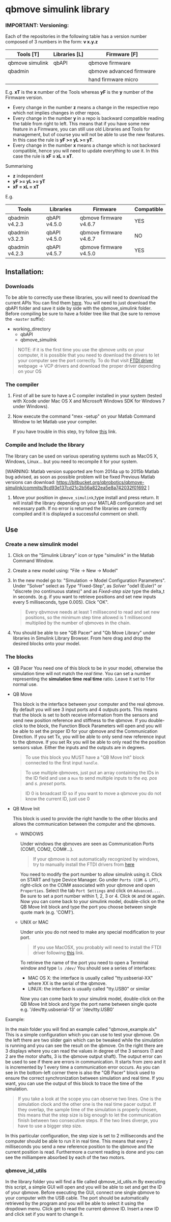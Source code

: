 # qbmove simulink library

### IMPORTANT: Versioning:
Each of the repositories in the following table has a version number
composed of 3 numbers in the form: **v x.y.z**

|  Tools  [T]    |  Libraries [L] |  Firmware [F]            |
|-----------------|---------------|--------------------------|
| qbmove simulink | qbAPI         | qbmove firmware          |
| qbadmin         |               | qbmove advanced firmware |
|                 |               | hand firmware micro      |

E.g. **xT** is the **x** number of the Tools whereas **yF** is the **y** number of the Firmware version.

- Every change in the number **z** means a change in the respective repo which not implies changes in other repos.
- Every change in the number **y** in a repo is backward compatible reading the table from right to left. This means that
if you have some new feature in a Firmware, you can still use old Libraries and Tools for management, but of course
you will not be able to use the new features. In this case the rule is **yF >= yL >= yT**.
- Every change in the number **x** means a change which is not backward compatible, hence you will need to update
everything to use it. In this case the rule is **xF = xL = xT**.

Summarising
- **z** independent
- **yF >= yL >= yT**
- **xF = xL = xT**

E.g.

| Tools          | Libraries    | Firmware               | Compatible |
|----------------|--------------|------------------------|------------|
| qbadmin v4.2.3 | qbAPI v4.5.0 | qbmove firmware v4.6.7 | YES        |
| qbadmin v3.2.3 | qbAPI v4.5.0 | qbmove firmware v4.6.7 | NO         |
| qbadmin v4.2.3 | qbAPI v4.5.7 | qbmove firmware v4.5.0 | YES        |


## Installation:

### Downloads

To be able to correctly use these libraries, you will need to download the current APIs
You can find them [here](https://bitbucket.org/qbrobotics/qbdevice-api).
You will need to just download the qbAPI folder and save it side by side with the qbmove_simulink
folder. Before compiling be sure to have a folder tree like that (be sure to remove the `-master` suffix):

* working_directory
    * qbAPI
    * qbmove_simuilnk


> NOTE: if it is the first time you use the qbmove units on your computer, it is possible that
> you need to download the drivers to let your computer see the port correctly.
> To do that visit [FTDI driver](http://www.ftdichip.com/Drivers/VCP.htm) webpage -> VCP drivers
> and download the proper driver depending on your OS

### The compiler

1.  First of all be sure to have a C compiler installed in your system
    (tested with Xcode under Mac OS X and Microsoft Windows SDK for
    Windows 7 under Windows).
2.  Now execute the command "mex -setup" on your Matlab Command Window
    to let Matlab use your compiler.

    If you have trouble in this step, try follow
    [this](http://www.mathworks.it/it/help/matlab/matlab_external/what-you-need-to-build-mex-files.html)
    link.

### Compile and Include the library  

The library can be used on various operating systems such as MacOS X,
Windows, Linux... but you need to recompile it for your system.

[WARNING:   Matlab version supported are from 2014a up to 2015b
            Matlab bug advised, as soon as possible problem will be fixed
            Previous Matlab versions can download: https://bitbucket.org/qbrobotics/qbmove-simulink/commits/9cd93e137cd21c2b56a822ea5e8a742032f01692
            ]

1.  Move your position in `qbmove_simulink`,type install and press return. 
    It will install the library depending on your MATLAB configuration and 
    set necessary path.
    If no error is returned the libraries are correctly compiled and it is
    displayed a successful comment on shell.

## Use

### Create a new simulink model

1.  Click on the "Simulink Library" icon or type "simulink" in the Matlab
    Command Window.
2.  Create a new model using: "File -> New -> Model"
3.  In the new model go to: "Simulation -> Model Configuration Parameters".
    Under "Solver" select as *Type* "Fixed-Step", as *Solver* "ode1 (Euler)" or
    "discrete (no continuous states)" and as *Fixed-step size* type the
    delta_t in seconds. (e.g. if you want to retrieve positions and set new
    inputs every 5 milliseconds, type 0.005). Click "OK".

    > Every qbvmove needs at least 1 millisecond to read and set new
    > positions, so the minimum step time allowed is 1 millisecond multiplied
    > by the number of qbmoves in the chain.

4.  You should be able to see "QB Pacer" and "Qb Move Library" under
    libraries in Simulink Library Browser. From here drag and drop the
    desired blocks onto your model.

### The blocks

- QB Pacer
    You need one of this block to be in your model, otherwise the
    simulation time will not match the *real time*.
    You can set a number representing the **simulation time** **real time**
    ratio. Leave it set to 1 for normal use.

- QB Move

    This block is the interface between your computer and the real qbmove.
    By default you will see 3 input ports and 4 outputs ports. This means
    that the block is set to both receive information from the sensors
    and send new position reference and stiffness to the qbmove.
    If you double-click to the block, the Function Block Parameters will open
    and you will be able to set the proper ID for your qbmove and the
    Communication Direction. If you set Tx, you will be able to only send
    new reference input to the qbmove. If you set Rx you will be able to
    only read the the position sensors value.
    Either the inputs and the outputs are in degrees.

    > To use this block you MUST have a "QB Move Init" block connected
    > to the first input `handle`.

    > To use multiple qbmoves, just put an array containing the IDs in the ID
    > field and use a `mux` to send multiple inputs to the *eq. pos* and
    > *s. preset* ports.

    > ID 0 is broadcast ID so if you want to move a qbmove you do not know the
    > current ID, just use 0

- QB Move Init

    This block is used to provide the right handle to the other blocks
    and allows the communication between the computer and the qbmoves.

    + WINDOWS

        Under windows the qbmoves are seen as Communication Ports (COM1,
        COM2, COM#...).

        > If your qbmove is not automatically recognized by windows, try to
        > manually install the FTDI drivers from [here](http://www.ftdichip.com/Drivers/VCP.htm)

        You need to modify the port number to allow simulink using it.
        Click on START and type Device Manager.
        Go under `Ports (COM & LPT)`, right-click on the COM# associated
        with your qbmove and open `Properties`.
        Select the tab `Port Settings` and click on `Advanced...`.
        Be sure to set a port number within 1, 2, 3 or 4.
        Click `OK` and `OK` again.
        Now you can come back to your simulink model, double-click on the
        QB Move Init block and type the port you choose between single
        quote mark (e.g. 'COM1').

    + UNIX or MAC

        Under unix you do not need to make any special modification to
        your port.

        > If you use MacOSX, you probably will need to install the FTDI driver
        > following [this](http://www.ftdichip.com/Drivers/VCP.htm) link.

        To retrieve the name of the port you need to open a Terminal
        window and type `ls /dev/`
        You should see a series of interfaces:
        - MAC OS X: the interface is usually called "tty.usbserial-XX"
           where XX is the serial of the qbmove.
        - LINUX: the interface is usually called "tty.USB0" or similar

        Now you can come back to your simulink model, double-click on the
        QB Move Init block and type the port name between single quote
        e.g. '/dev/tty.usbserial-13' or '/dev/tty.USB0'


Example:

In the main folder you will find an example called "qbmove_example.slx"
This is a simple configuration which you can use to test your qbmove.
On the left there are two slider gain which can be tweaked while the
simulation is running and you can see the result on the qbmove.
On the right there are 3 displays where you can read the values in degree of
the 3 sensors (1 and 2 are the motor shafts, 3 is the qbmove output shaft).
The output error can be used to see if there are errors in communication.
It starts from zero and it is incremented by 1 every time a communication error
occurs.
As you can see in the bottom-left corner there is also the "QB Pacer" block
used to ensure the correct synchronization between simulation and real time.
If you want, you can use the output of this block to trace the time of the
simulation.

> If you take a look at the scope you can observe two lines. One is the
> simulation clock and the other one is the real time pacer output.
> If they overlap, the sample time of the simulation is properly chosen,
> this means that the step size is big enough to let the communication
> finish between two consecutive steps. If the two lines diverge, you have
> to use a bigger step size.

In this particular configuration, the step size is set to 2 milliseconds
and the computer should be able to run it in real time. This means that
every 2 milliseconds you send a new reference position to the qbmove and
the current position is read. Furthermore a current reading is done
and you can see the milliampere absorbed by each of the two motors.

### qbmove_id_utils

In the library folder you will find a file called qbmove_id_utils.m
By executing this script, a simple GUI will open and you will be able to
set and get the ID of your qbmove.
Before executing the GUI, connect one single qbmove to your computer with the
USB cable. The port should be automatically retrieved by the program and you
will be able to select it using the dropdown menu.
Click get to read the current qbmove ID.
Insert a new ID and click set if you want to change it.

